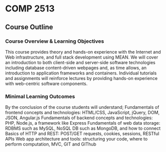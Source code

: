 # COMP 2513

## Course Outline

### Course Overview & Learning Objectives
This course provides theory and hands-on experience with the Internet and Web infrastructure, and full stack development using MEAN. We will cover an introduction to both client-side and server-side software technologies including database content-driven webpages and, as time allows, an introduction to application frameworks and containers. Individual tutorials and assignments will reinforce lectures by providing hands-on experience with web-centric software components.

### Minimal Learning Outcomes
By the conclusion of the course students will understand;
    Fundamentals of frontend concepts and technologies: HTML/CSS, JavaScript, jQuery, DOM, JSON, Angular.js 
    Fundamentals of backend concepts and technologies: PHP, Node.js, a framework like Express 
    Fundamentals of web data storage: RDBMS such as MySQL, NoSQL DB such as MongoDB, and how to connect 
    Basics of HTTP and REST: POST/GET requests, cookies, sessions, RESTful APIs 
    Web app architecture and tools: structuring your code, where to perform computation, MVC, GIT and GIThub
